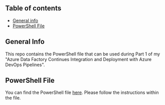## Table of contents
* [General info](#general-info)
* [PowerShell File](#powershell-file)

## General Info
This repo contains the PowerShell file that can be used during Part 1 of my "Azure Data Factory Continues Integration and Deployment with Azure DevOps Pipelines". 

## PowerShell File
You can find the PowerShell file [here](https://github.com/Ro-Maks/Azure-Powershell/blob/main/Azure-Resource-Creation-Script.ps1). Please follow the instructions within the file. 
